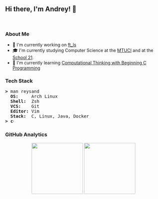 ## Hi there, I'm Andrey! :chicken:
<!--
<a href="https://github.com/reysand">
  <img align="left" alt="Reysand's GitHub" width="22px" src="https://cdn.jsdelivr.net/npm/simple-icons@3.1.0/icons/github.svg" />
</a>
<a href="https://www.linkedin.com/in/a-slyusar">
  <img align="left" alt="Reysand's LinkedIn" width="22px" src="https://cdn.jsdelivr.net/npm/simple-icons@v3/icons/linkedin.svg" />
</a>
<a href="https://twitter.com/yukisyn">
  <img align="left" alt="Reysand's Twitter" width="22px" src="https://cdn.jsdelivr.net/npm/simple-icons@v3/icons/twitter.svg" />
</a>
<a href="https://t.me/yukisyn">
  <img align="left" alt="Reysand's Telegram" width="22px" src="https://cdn.jsdelivr.net/npm/simple-icons@v3/icons/telegram.svg" />
</a>
<a href="https://steamcommunity.com/id/yukisyn">
  <img align="left" alt="Reysand's Steam" width="22px" src="https://cdn.jsdelivr.net/npm/simple-icons@3.1.0/icons/steam.svg" />
</a>
-->
<br/>

### About Me
- :telescope: I'm currently working on [ft_ls](https://github.com/reysand/ft_ls)
- :mortar_board: I'm currently studying Computer Science at the [MTUCI](https://mtuci.ru/?lang=en) and at the [School 21](https://21-school.ru).
- :seedling: I'm currently learning [Computational Thinking with Beginning C Programming](https://www.coursera.org/specializations/computational-thinking-c-programming)

### Tech Stack

<pre>
<b>></b> man reysand
  <b>OS:    </b> Arch Linux
  <b>Shell: </b> Zsh
  <b>VCS:   </b> Git
  <b>Editor:</b> Vim
  <b>Stack: </b> C, Linux, Java, Docker
<b>> <img align="top" src="https://user-images.githubusercontent.com/2514771/93036534-5fbd6480-f5fd-11ea-8a13-58ef04796c17.gif" alt="cursor" width="10" height="18" /></b>
</pre>
### GitHub Analytics
<p align="center">
  <img height="165em" src="https://github-readme-stats-eight-theta.vercel.app/api?username=reysand&show_icons=true&theme=vue-dark&include_all_commits=true&count_private=true&hide_border=true" />
  <img height="165em" src="https://github-readme-stats-eight-theta.vercel.app/api/top-langs/?username=reysand&layout=compact&theme=vue-dark&hide_border=true" />
</p>
